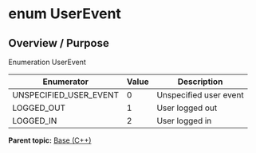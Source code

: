 # enum UserEvent

## Overview / Purpose

Enumeration UserEvent

|Enumerator|Value|Description|
|----------|-----|-----------|
|UNSPECIFIED\_USER\_EVENT|0|Unspecified user event|
|LOGGED\_OUT|1|User logged out|
|LOGGED\_IN|2|User logged in|

**Parent topic:** [Base \(C++\)](../../summary_pages/Base.md)


